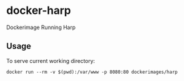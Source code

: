 docker-harp
===========

Dockerimage Running Harp

Usage
-----

To serve current working directory:

    docker run --rm -v $(pwd):/var/www -p 8080:80 dockerimages/harp
